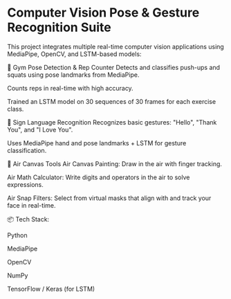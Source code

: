 #  Computer Vision Pose & Gesture Recognition Suite
This project integrates multiple real-time computer vision applications using MediaPipe, OpenCV, and LSTM-based models:

🔹 Gym Pose Detection & Rep Counter
Detects and classifies push-ups and squats using pose landmarks from MediaPipe.

Counts reps in real-time with high accuracy.

Trained an LSTM model on 30 sequences of 30 frames for each exercise class.

🔹 Sign Language Recognition
Recognizes basic gestures: "Hello", "Thank You", and "I Love You".

Uses MediaPipe hand and pose landmarks + LSTM for gesture classification.

🔹 Air Canvas Tools
Air Canvas Painting: Draw in the air with finger tracking.

Air Math Calculator: Write digits and operators in the air to solve expressions.

Air Snap Filters: Select from virtual masks that align with and track your face in real-time.

📦 Tech Stack:

Python

MediaPipe

OpenCV

NumPy

TensorFlow / Keras (for LSTM) 
